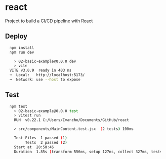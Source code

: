# react
Project to build a CI/CD pipeline with React


## Deploy
```bash
  npm install
  npm run dev

    > 02-basic-example@0.0.0 dev
    > vite
  VITE v3.0.9  ready in 403 ms
  ➜  Local:   http://localhost:5173/
  ➜  Network: use --host to expose
```

## Test
```bash
  npm test
    > 02-basic-example@0.0.0 test
    > vitest run
    RUN  v0.22.1 C:/Users/Ivancho/Documents/GitHub/react

    ✓ src/components/MainContent.test.jsx  (2 tests) 100ms

    Test Files  1 passed (1)
         Tests  2 passed (2)
    Start at  20:50:46
    Duration  1.85s (transform 556ms, setup 127ms, collect 327ms, tests 100ms)
``` 